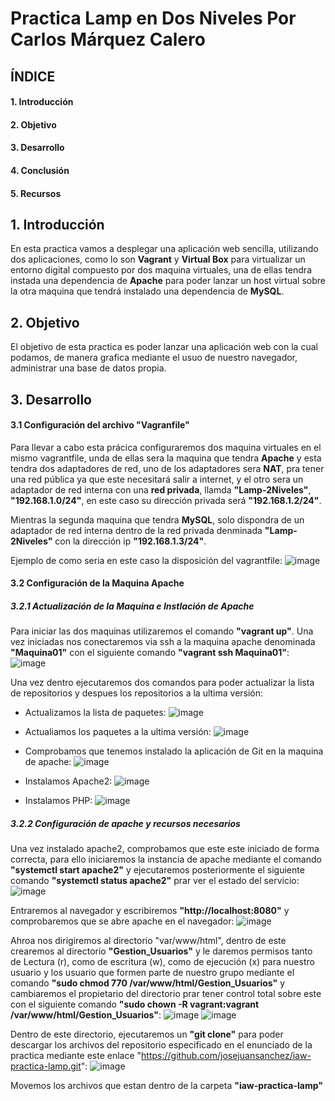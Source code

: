 # Practica Lamp en Dos Niveles Por Carlos Márquez Calero

## ÍNDICE
#### 1. Introducción
#### 2. Objetivo
#### 3. Desarrollo
#### 4. Conclusión
#### 5. Recursos

## 1. Introducción
En esta practica vamos a desplegar una aplicación web sencilla, utilizando dos aplicaciones, como lo son **Vagrant** y **Virtual Box** para virtualizar un entorno digital
compuesto por dos maquina virtuales, una de ellas tendra instada una dependencia de **Apache** para poder lanzar un host virtual sobre la otra maquina que tendrá
instalado una dependencia de **MySQL**.

## 2. Objetivo
El objetivo de esta practica es poder lanzar una aplicación web con la cual podamos, de manera grafica mediante el usuo de nuestro navegador,
administrar una base de datos propia.

## 3. Desarrollo
#### 3.1 Configuración del archivo "Vagranfile"
Para llevar a cabo esta prácica configuraremos dos maquina virtuales en el mismo vagrantfile, unda de ellas sera la maquina que tendra **Apache** y esta tendra dos adaptadores de red,
uno de los adaptadores sera **NAT**, pra tener una red pública ya que este necesitará salir a internet, y el otro sera un adaptador de red interna con una **red privada**, llamda **"Lamp-2Niveles"**,
**"192.168.1.0/24"**, en este caso su dirección privada será **"192.168.1.2/24"**.

Mientras la segunda maquina que tendra **MySQL**, solo dispondra de un adaptador de red interna dentro de la red privada denminada **"Lamp-2Niveles"** con la dirección ip **"192.168.1.3/24"**.

Ejemplo de como seria en este caso la disposición del vagrantfile:
![image](https://github.com/user-attachments/assets/07aa3ecf-398b-47b8-82f3-e586ae1eada5)

#### 3.2 Configuración de la Maquina Apache

##### 3.2.1 Actualización de la Maquina e Instlación de Apache
Para iniciar las dos maquinas utilizaremos el comando **"vagrant up"**. Una vez iniciadas nos conectaremos via ssh a la maquina apache denominada **"Maquina01"** con el siguiente comando **"vagrant ssh Maquina01"**:
![image](https://github.com/user-attachments/assets/1623c90d-b958-4098-bb1e-11838a9be3d4)

Una vez dentro ejecutaremos dos comandos para poder actualizar la lista de repositorios y despues los repositorios a la ultima versión:

* Actualizamos la lista de paquetes:
  ![image](https://github.com/user-attachments/assets/8e6ff61f-6e20-4333-8214-8b0646c7b98d)

* Actualiamos los paquetes a la ultima versión:
  ![image](https://github.com/user-attachments/assets/4a9b3ff9-b23c-48c3-a1f9-315f22b1a7c7)

* Comprobamos que tenemos instalado la aplicación de Git en la maquina de apache:
  ![image](https://github.com/user-attachments/assets/e85906bc-5117-4ba6-b597-414f0e611b7c)

* Instalamos Apache2:
  ![image](https://github.com/user-attachments/assets/d9f4e53f-68b0-4b8d-87f9-a126820e12e9)

* Instalamos PHP:
  ![image](https://github.com/user-attachments/assets/4d30b7f6-9cd4-4508-a289-2df8e58acf4f)


##### 3.2.2 Configuración de apache y recursos necesarios
Una vez instalado apache2, comprobamos que este este iniciado de forma correcta, para ello iniciaremos la instancia de apache mediante el comando **"systemctl start apache2"** y ejecutaremos posteriormente
el siguiente comando **"systemctl status apache2"** prar ver el estado del servicio:
![image](https://github.com/user-attachments/assets/5c40e6bb-708b-411d-9a00-a297d6142038)

Entraremos al navegador y escribiremos **"http://localhost:8080"** y comprobaremos que se abre apache en el navegador:
![image](https://github.com/user-attachments/assets/9767955c-309d-4fae-942c-3ba2a09ffe32)

Ahroa nos dirigiremos al directorio "var/www/html", dentro de este crearemos al directorio **"Gestion_Usuarios"** y le daremos permisos tanto de Lectura (r), como de escritura (w), como de ejecución (x)
para nuestro usuario y los usuario que formen parte de nuestro grupo mediante el comando **"sudo chmod 770 /var/www/html/Gestion_Usuarios"** y cambiaremos el propietario del directorio prar tener control total sobre este con el siguiente comando **"sudo chown -R vagrant:vagrant /var/www/html/Gestion_Usuarios"**: 
![image](https://github.com/user-attachments/assets/319188a3-0f5f-4621-8160-575bef51c67e)
![image](https://github.com/user-attachments/assets/d8876c72-e8d7-4cab-883e-8d3b75a1ff53)

Dentro de este directorio, ejecutaremos un **"git clone"** para poder descargar los archivos del repositorio especificado en el enunciado de la practica mediante este enlace "https://github.com/josejuansanchez/iaw-practica-lamp.git":
![image](https://github.com/user-attachments/assets/fff1bc22-a3f6-4038-bf43-314f48725efc)

Movemos los archivos que estan dentro de la carpeta **"iaw-practica-lamp"** 





